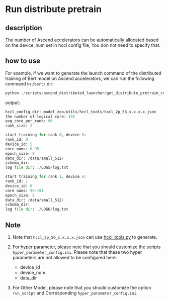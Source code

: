 # Run distribute pretrain

## description

The number of Ascend accelerators can be automatically allocated based on the device_num set in hccl config file, You don not need to specify that.

## how to use

For example, if we want to generate the launch command of the distributed training of Bert model on Ascend accelerators, we can run the following command in `/bert/` dir:

```python
python ./scripts/ascend_distributed_launcher/get_distribute_pretrain_cmd.py --run_script_dir ./run_pretrain.py --hyper_parameter_config_dir ./scripts/ascend_distributed_launcher/hyper_parameter_config.ini --data_dir /path/dataset/ --hccl_config_dir model_zoo/utils/hccl_tools/hccl_2p_56_x.x.x.x.json
```

output:

```python
hccl_config_dir: model_zoo/utils/hccl_tools/hccl_2p_56_x.x.x.x.json
the number of logical core: 192
avg_core_per_rank: 96
rank_size: 2

start training for rank 0, device 5:
rank_id: 0
device_id: 5
core nums: 0-95
epoch_size: 8
data_dir: /data/small_512/
schema_dir:
log file dir: ./LOG5/log.txt

start training for rank 1, device 6:
rank_id: 1
device_id: 6
core nums: 96-191
epoch_size: 8
data_dir: /data/small_512/
schema_dir:
log file dir: ./LOG6/log.txt
```

## Note

1. Note that `hccl_2p_56_x.x.x.x.json` can use [hccl_tools.py](https://gitee.com/mindspore/mindspore/tree/master/model_zoo/utils/hccl_tools) to generate.

2. For hyper parameter, please note that you should customize the scripts `hyper_parameter_config.ini`. Please note that these two hyper parameters are not allowed to be configured here:
    - device_id
    - device_num
    - data_dir

3. For Other Model, please note that you should customize the option `run_script` and Corresponding `hyper_parameter_config.ini`.
